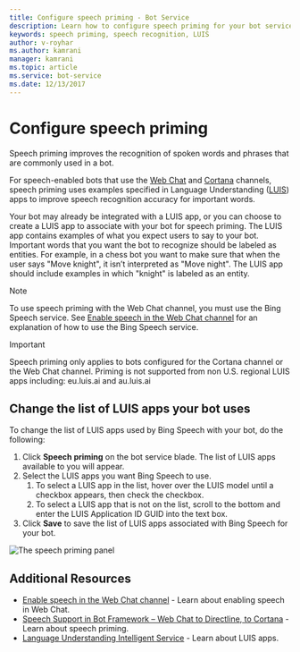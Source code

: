 ```yaml
---
title: Configure speech priming - Bot Service
description: Learn how to configure speech priming for your bot service using the Azure Portal.
keywords: speech priming, speech recognition, LUIS
author: v-royhar
ms.author: kamrani
manager: kamrani
ms.topic: article
ms.service: bot-service
ms.date: 12/13/2017
---
```


# Configure speech priming

Speech priming improves the recognition of spoken words and phrases that are commonly used in a bot.

For speech-enabled bots that use the [Web Chat](bot-service-channel-connect-wechat.md) and [Cortana](~/bot-service-channel-connect-cortana.md) channels, speech priming uses examples specified in Language Understanding ([LUIS](~/https://www.luis.ai/)) apps to improve speech recognition accuracy for important words.

Your bot may already be integrated with a LUIS app, or you can choose to create a LUIS app to associate with your bot for speech priming. The LUIS app contains examples of what you expect users to say to your bot. Important words that you want the bot to recognize should be labeled as entities. For example, in a chess bot you want to make sure that when the user says "Move knight", it isn’t interpreted as "Move night". The LUIS app should include examples in which "knight" is labeled as an entity.

> [!NOTE]
> To use speech priming with the Web Chat channel, you must use the Bing Speech service. See [Enable speech in the Web Chat channel](bot-service-channel-connect-webchat-speech.md) for an explanation of how to use the Bing Speech service.

> [!IMPORTANT]
> Speech priming only applies to bots configured for the Cortana channel or the Web Chat channel. Priming is not supported from non U.S. regional LUIS apps including: eu.luis.ai and au.luis.ai

## Change the list of LUIS apps your bot uses

To change the list of LUIS apps used by Bing Speech with your bot, do the following:

1. Click **Speech priming** on the bot service blade. The list of LUIS apps available to you will appear.
1. Select the LUIS apps you want Bing Speech to use.
    1. To select a LUIS app in the list, hover over the LUIS model until a checkbox appears, then check the checkbox.
    1. To select a LUIS app that is not on the list, scroll to the bottom and enter the LUIS Application ID GUID into the text box.
1. Click **Save** to save the list of LUIS apps associated with Bing Speech for your bot.

![The speech priming panel](~/media/bot-service-manage-speech-priming/speech-priming.png)

## Additional Resources

- [Enable speech in the Web Chat channel](~/bot-service-channel-connect-webchat-speech.md) - Learn about enabling speech in Web Chat.
- [Speech Support in Bot Framework – Web Chat to Directline, to Cortana](https://blog.botframework.com/2017/06/26/Speech-To-Text/) - Learn about speech priming.
- [Language Understanding Intelligent Service](https://www.luis.ai) - Learn about LUIS apps.
